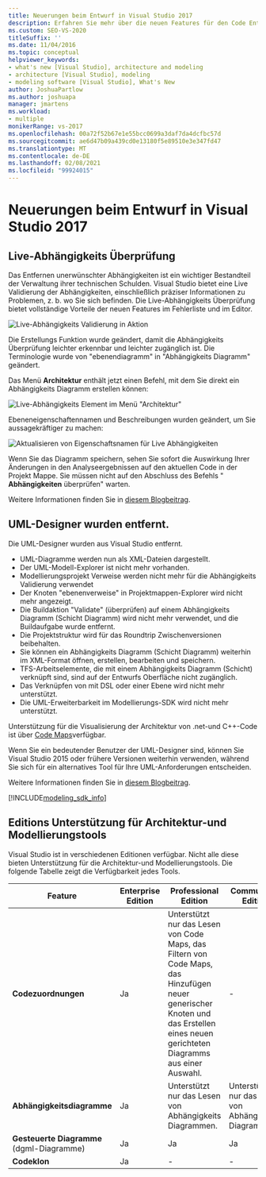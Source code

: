 ```yaml
---
title: Neuerungen beim Entwurf in Visual Studio 2017
description: Erfahren Sie mehr über die neuen Features für den Code Entwurf, wie die Live-Abhängigkeits Überprüfung, die in Visual Studio 2017 verfügbar sind.
ms.custom: SEO-VS-2020
titleSuffix: ''
ms.date: 11/04/2016
ms.topic: conceptual
helpviewer_keywords:
- what's new [Visual Studio], architecture and modeling
- architecture [Visual Studio], modeling
- modeling software [Visual Studio], What's New
author: JoshuaPartlow
ms.author: joshuapa
manager: jmartens
ms.workload:
- multiple
monikerRange: vs-2017
ms.openlocfilehash: 00a72f52b67e1e55bcc0699a3daf7da4dcfbc57d
ms.sourcegitcommit: ae6d47b09a439cd0e13180f5e89510e3e347fd47
ms.translationtype: MT
ms.contentlocale: de-DE
ms.lasthandoff: 02/08/2021
ms.locfileid: "99924015"
---
```

# <a name="whats-new-for-design-in-visual-studio-2017"></a>Neuerungen beim Entwurf in Visual Studio 2017

## <a name="live-dependency-validation"></a>Live-Abhängigkeits Überprüfung

Das Entfernen unerwünschter Abhängigkeiten ist ein wichtiger Bestandteil der Verwaltung ihrer technischen Schulden. Visual Studio bietet eine Live Validierung der Abhängigkeiten, einschließlich präziser Informationen zu Problemen, z. b. wo Sie sich befinden. Die Live-Abhängigkeits Überprüfung bietet vollständige Vorteile der neuen Features im Fehlerliste und im Editor.

![Live-Abhängigkeits Validierung in Aktion](media/dep-validation-whatsnew-01.png)

Die Erstellungs Funktion wurde geändert, damit die Abhängigkeits Überprüfung leichter erkennbar und leichter zugänglich ist. Die Terminologie wurde von "ebenendiagramm" in "Abhängigkeits Diagramm" geändert.

Das Menü **Architektur** enthält jetzt einen Befehl, mit dem Sie direkt ein Abhängigkeits Diagramm erstellen können:

![Live-Abhängigkeits Element im Menü "Architektur"](media/dep-validation-whatsnew-02.png)

Ebeneneigenschaftennamen und Beschreibungen wurden geändert, um Sie aussagekräftiger zu machen:

![Aktualisieren von Eigenschaftsnamen für Live Abhängigkeiten](media/dep-validation-whatsnew-03.png)

Wenn Sie das Diagramm speichern, sehen Sie sofort die Auswirkung Ihrer Änderungen in den Analyseergebnissen auf den aktuellen Code in der Projekt Mappe. Sie müssen nicht auf den Abschluss des Befehls " **Abhängigkeiten** überprüfen" warten.

Weitere Informationen finden Sie in [diesem Blogbeitrag](https://devblogs.microsoft.com/devops/live-architecture-dependency-validation-in-visual-studio-15-preview-5/).

## <a name="uml-designers-have-been-removed"></a>UML-Designer wurden entfernt.

Die UML-Designer wurden aus Visual Studio entfernt.

* UML-Diagramme werden nun als XML-Dateien dargestellt.
* Der UML-Modell-Explorer ist nicht mehr vorhanden.
* Modellierungsprojekt Verweise werden nicht mehr für die Abhängigkeits Validierung verwendet
* Der Knoten "ebenenverweise" in Projektmappen-Explorer wird nicht mehr angezeigt.
* Die Buildaktion "Validate" (überprüfen) auf einem Abhängigkeits Diagramm (Schicht Diagramm) wird nicht mehr verwendet, und die Buildaufgabe wurde entfernt.
* Die Projektstruktur wird für das Roundtrip Zwischenversionen beibehalten.
* Sie können ein Abhängigkeits Diagramm (Schicht Diagramm) weiterhin im XML-Format öffnen, erstellen, bearbeiten und speichern.
* TFS-Arbeitselemente, die mit einem Abhängigkeits Diagramm (Schicht) verknüpft sind, sind auf der Entwurfs Oberfläche nicht zugänglich.
* Das Verknüpfen von mit DSL oder einer Ebene wird nicht mehr unterstützt.
* Die UML-Erweiterbarkeit im Modellierungs-SDK wird nicht mehr unterstützt.

Unterstützung für die Visualisierung der Architektur von .net-und C++-Code ist über [Code Maps](map-dependencies-across-your-solutions.md)verfügbar.

Wenn Sie ein bedeutender Benutzer der UML-Designer sind, können Sie Visual Studio 2015 oder frühere Versionen weiterhin verwenden, während Sie sich für ein alternatives Tool für Ihre UML-Anforderungen entscheiden.

Weitere Informationen finden Sie in [diesem Blogbeitrag](https://devblogs.microsoft.com/devops/uml-designers-have-been-removed-layer-designer-now-supports-live-architectural-analysis/).

[!INCLUDE[modeling_sdk_info](includes/modeling_sdk_info.md)]

## <a name="edition-support-for-architecture-and-modeling-tools"></a><a name="VersionSupport" />Editions Unterstützung für Architektur-und Modellierungstools

Visual Studio ist in verschiedenen Editionen verfügbar. Nicht alle diese bieten Unterstützung für die Architektur-und Modellierungstools. Die folgende Tabelle zeigt die Verfügbarkeit jedes Tools.

|**Feature**|**Enterprise Edition**|**Professional Edition**|**Community-Edition**|
|-|-|-|-|
|**Codezuordnungen**|Ja|Unterstützt nur das Lesen von Code Maps, das Filtern von Code Maps, das Hinzufügen neuer generischer Knoten und das Erstellen eines neuen gerichteten Diagramms aus einer Auswahl.|-|
|**Abhängigkeitsdiagramme**|Ja|Unterstützt nur das Lesen von Abhängigkeits Diagrammen.|Unterstützt nur das Lesen von Abhängigkeits Diagrammen.|
|**Gesteuerte Diagramme** (dgml-Diagramme)|Ja|Ja|Ja|
|**Codeklon**|Ja|-|-|
